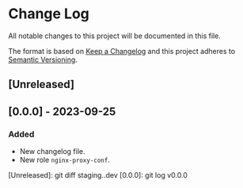 # Change Log
All notable changes to this project will be documented in this file.

The format is based on [Keep a Changelog](http://keepachangelog.com/)
and this project adheres to [Semantic Versioning](http://semver.org/).

## [Unreleased]

## [0.0.0] - 2023-09-25

### Added

- New changelog file.
- New role `nginx-proxy-conf`.

[Unreleased]: git diff staging..dev
[0.0.0]: git log v0.0.0
